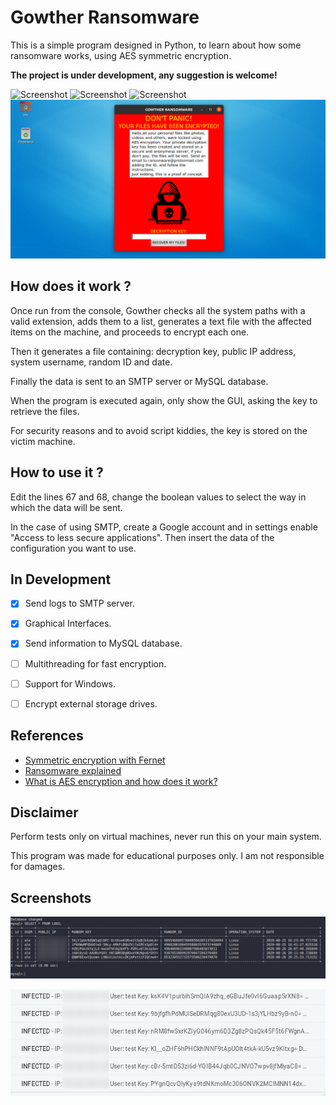 # Gowther Ransomware 

This is a simple program designed in Python,
to learn about how some ransomware works, using AES symmetric encryption.

**The project is under development, any suggestion is welcome!**

![Screenshot](https://img.shields.io/badge/Platform-Linux-brightgreen)
![Screenshot](https://img.shields.io/badge/License-GPL-red)
![Screenshot](https://img.shields.io/badge/Language-Python%203-blue)
![Screenshot](/Screenshots/test.png)

## How does it work ?
Once run from the console, Gowther checks all the system paths with a valid extension, adds them to a list, generates a text file with the affected items on the machine, and proceeds to encrypt each one.

Then it generates a file containing: decryption key, public IP address, system username, random ID and date.

Finally the data is sent to an SMTP server or MySQL database.

When the program is executed again, only show the GUI, asking the key to retrieve the files.

For security reasons and to avoid script kiddies, the key is stored on the victim machine.

## How to use it ?
Edit the lines 67 and 68, change the boolean values to select the way in which the data will be sent.

In the case of using SMTP, create a Google account and in settings enable "Access to less secure applications". Then insert the data of the configuration you want to use.

## In Development
- [x] Send logs to SMTP server.
- [x] Graphical Interfaces.
- [x] Send information to MySQL database.
- [ ] Multithreading for fast encryption.
- [ ] Support for Windows.
- [ ] Encrypt external storage drives.


## References
 * [Symmetric encryption with Fernet](https://www.pythoninformer.com/python-libraries/cryptography/fernet/)
 * [Ransomware explained](https://www.csoonline.com/article/3236183/what-is-ransomware-how-it-works-and-how-to-remove-it.html)
 * [What is AES encryption and how does it work?](https://www.comparitech.com/blog/information-security/what-is-aes-encryption/)
 
## Disclaimer
Perform tests only on virtual machines, never run this on your main system.

This program was made for educational purposes only. I am not responsible for damages.
 
 ## Screenshots
 ![Screenshot](/Screenshots/image.png)
 
 ![Screenshot](/Screenshots/gmail.png)
 
 
